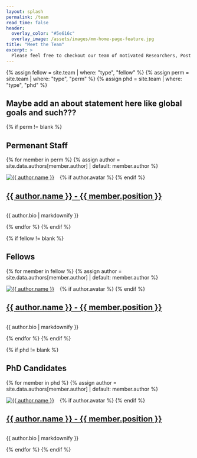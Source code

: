 ```yaml
---
layout: splash
permalink: /team
read_time: false
header:
  overlay_color: "#5e616c"
  overlay_image: /assets/images/mm-home-page-feature.jpg
title: "Meet the Team"
excerpt: >
  Please feel free to checkout our team of motivated Researchers, Post Doc's, PhD Student's and Engineers
---
```


{% assign fellow = site.team | where: "type", "fellow" %}
{% assign perm = site.team | where: "type", "perm" %}
{% assign phd = site.team | where: "type", "phd" %}

<h2>Maybe add an about statement here like global goals and such???</h2>

<div itemscope itemtype="https://schema.org/Person">

{% if perm != blank %}
<h2>Permenant Staff</h2>

{% for member in perm %}
  {% assign author = site.data.authors[member.author] | default: member.author %}
  <div style='overflow:auto'>
  {% if author.avatar %}
    <div class="author__avatar" style="float:left;margin-right: 15px;">
        <a href="{{ member.url | relative_url }}">
          <img src="{{ author.avatar | relative_url }}" alt="{{ author.name }}" itemprop="image">
        </a>
    </div>
  {% endif %}
  <h2 style="float: left;">
    <a href="{{ member.url }}">
      {{ author.name }} - {{ member.position }}
    </a>
  </h2>
  </div>
  <p>{{ author.bio | markdownify }}</p>
{% endfor %}
{% endif %}

{% if fellow != blank %}
<h2>Fellows</h2>

{% for member in fellow %}
  {% assign author = site.data.authors[member.author] | default: member.author %}
  <div style='overflow:auto'>
  {% if author.avatar %}
    <div class="author__avatar" style="float:left;margin-right: 15px;">
        <a href="{{ member.url | relative_url }}">
          <img src="{{ author.avatar | relative_url }}" alt="{{ author.name }}" itemprop="image">
        </a>
    </div>
  {% endif %}
  <h2 style="float: left;">
    <a href="{{ member.url }}">
      {{ author.name }} - {{ member.position }}
    </a>
  </h2>
  </div>
  <p>{{ author.bio | markdownify }}</p>
{% endfor %}
{% endif %}

{% if phd != blank %}
<h2>PhD Candidates</h2>

{% for member in phd %}
  {% assign author = site.data.authors[member.author] | default: member.author %}
  <div style='overflow:auto'>
  {% if author.avatar %}
    <div class="author__avatar" style="float:left;margin-right: 15px;">
        <a href="{{ member.url | relative_url }}">
          <img src="{{ author.avatar | relative_url }}" alt="{{ author.name }}" itemprop="image">
        </a>
    </div>
  {% endif %}
  <h2 style="float: left;">
    <a href="{{ member.url }}">
      {{ author.name }} - {{ member.position }}
    </a>
  </h2>
  </div>
  <p>{{ author.bio | markdownify }}</p>
{% endfor %}
{% endif %}


</div>